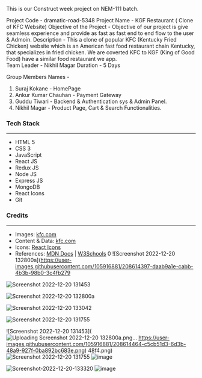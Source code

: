 This is our Construct week project on NEM-111 batch.

Project Code - dramatic-road-5348
Project Name - KGF Restaurant ( Clone of KFC Website)
Objective of the Project - Objective of our project is give seamless experience  and provide as fast as fast end to end flow to the user & Admoin. 
Description  - This a clone of popular KFC (Kentucky Fried Chicken) website which is an American fast food restaurant chain Kentucky, 
               that specializes in fried chicken. We are coverted KFC to KGF (King of Good Food) have a similar food 
               restaurant we app.         
Team Leader  - Nikhil Magar
Duration     - 5 Days

Group Members Names -
1. Suraj Kokane - HomePage
2. Ankur Kumar Chauhan - Payment Gateway
3. Guddu Tiwari - Backend & Authentication sys & Admin Panel.
4. Nikhil Magar - Product Page, Cart & Search Functionalities.

### Tech Stack
___

* HTML 5
* CSS 3
* JavaScript
* React JS
* Redux JS 
* Node JS
* Express JS
* MongoDB
* React Icons
* Git

### Credits
___
* Images: [kfc.com](https://www.kfc.com/)
* Content & Data: [kfc.com](https://www.kfc.com/)
* Icons: [React Icons](https://react-icons.github.io/react-icons/)
* References: [MDN Docs](https://developer.mozilla.org/en-US/ ) | [W3Schools](https://www.w3schools.com/)
0
![Screenshot 2022-12-20 132800a](https://user-images.githubusercontent.com/105916881/208614397-daab9a1e-cabb-4b3b-98b0-3c4fb279

![Screenshot 2022-12-20 131453](https://user-images.githubusercontent.com/105916881/208616601-eb2228ed-5113-45fb-bcd6-4af4611126ee.png)

![Screenshot 2022-12-20 132800a](https://user-images.githubusercontent.com/105916881/208616402-c66b7940-61b4-45fe-aa09-7b1b25d8e77a.png)

![Screenshot 2022-12-20 133042](https://user-images.githubusercontent.com/105916881/208616765-91569a1f-1ad2-4f67-89d8-a560a7a9dcf7.png)

![Screenshot 2022-12-20 131755](https://user-images.githubusercontent.com/105916881/208616225-37fbd23d-6045-4f26-bef6-c10b707d03a2.png)


![Screenshot 2022-12-20 131453](![Uploading Screenshot 2022-12-20 132800a.png…]()
https://user-images.githubusercontent.com/105916881/208614464-c5cb51d3-6d3b-48a9-927f-0ba892bc683e.png)
48f4.png)
![Screenshot 2022-12-20 131755](https://user-images.githubusercontent.com/105916881/208616209-79739f26-f0f7-418f-8f02-8bddbf5b2dcf.png)
![image](https://user-images.githubusercontent.com/105916881/208614581-232fd578-df98-4366-a042-98bc8209c1cb.png)

<img src="https://i.ibb.co/1zZ5Hk6/Screenshot-2022-12-20-133320.jpg" alt="Screenshot-2022-12-20-133320" border="0">

<img src="https://i.ibb.co/0nSNPSX/image.png" alt="image" border="0">


